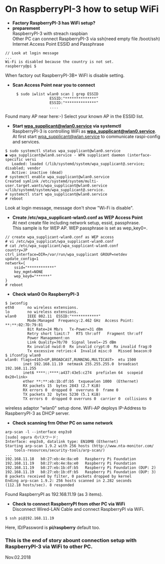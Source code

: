 # On RaspberryPI-3 how to setup WiFi

- **Factory RaspberryPI-3 has WiFi setup?**  
- **preparement**  
    RaspberryPI-3 with streach raspbian  
    Other PC can connect RaspberryPI-3 via ssh(need empty file /boot/ssh)  
    Internet Access Point ESSID and Passphrase  
```
// Look at login message
...
Wi-Fi is disabled because the country is not set.
raspberry@pi $
```
When factory out RaspberryPI-3B+ WiFI is disable setting.  

- **Scan Access Point near you to connect**  
```
     $ sudo iwlist wlan0 scan | grep ESSID
                    ESSID:"**************"
                    ESSID:"**************"
                    ....
```  
Found many AP near here:-) Select your known AP in the ESSID list.  

- **Start wpa_supplicant@wlan0.service via systemctl**  
RaspberryPI-3 is controlling WiFi as **wpa_supplicant@wlan0.service**.  
At first start wpa_supplicant@wlan.service to communicate raspi-config and services.  
```
$ sudo systemctl status wpa_supplicant@wlan0.service
● wpa_supplicant@wlan0.service - WPA supplicant daemon (interface-specific versi
   Loaded: loaded (/lib/systemd/system/wpa_supplicant@.service; disabled; vendor
   Active: inactive (dead)
# systemctl enable wpa_supplicant@wlan0.service
Created symlink /etc/systemd/system/multi-user.target.wants/wpa_supplicant@wlan0.service
→/lib/systemd/system/wpa_supplicant@.service.
# systemctl start wpa_supplicant@wlan0.service
# reboot
```
Look at login message, message don't show "Wi-Fi is disable".  

- **Create /etc/wpa_supplicant-wlan0.conf as WEP Access Point**  
At next create file including network setup, essid, passphrase.  
This sample is for WEP AP.  WEP passphrase is set as wep_key0=.
```
// create wpa_supplicant-wlan0.conf as WEP access
# vi /etc/wpa_supplicat/wpa_supplicant-wlan0.conf
# cat /etc/wpa_supplicant/wpa_supplicant-wlan0.conf 
country=JP
ctrl_interface=DIR=/var/run/wpa_supplicant GROUP=netdev
update_config=1
network={
    ssid="************"
    key_mgmt=NONE
    wep_key0="******"
}
# reboot
```
- **Check wlan0 On RaspberryPI-3**
```
$ iwconfig
eth0      no wireless extensions.
lo        no wireless extensions.
wlan0     IEEE 802.11  ESSID:"************"  
          Mode:Managed  Frequency:2.462 GHz  Access Point: **:**:02:7D:79:81  
          Bit Rate=24 Mb/s   Tx-Power=31 dBm   
          Retry short limit:7   RTS thr:off   Fragment thr:off
          Power Management:on
          Link Quality=70/70  Signal level=-25 dBm  
          Rx invalid nwid:0  Rx invalid crypt:0  Rx invalid frag:0
          Tx excessive retries:4  Invalid misc:0   Missed beacon:0
$ ifconfig wlan0
wlan0: flags=4163<UP,BROADCAST,RUNNING,MULTICAST>  mtu 1500
        inet 192.168.11.19  netmask 255.255.255.0  broadcast 192.168.11.255
        inet6 ****::****:a437:43e5:c274  prefixlen 64  scopeid 0x20<link>
        ether **:**:eb:1b:df:b5  txqueuelen 1000  (Ethernet)
        RX packets 15  bytes 2843 (2.7 KiB)
        RX errors 0  dropped 0  overruns 0  frame 0
        TX packets 32  bytes 5230 (5.1 KiB)
        TX errors 0  dropped 0 overruns 0  carrier 0  collisions 0
```
wireless adaptor "wlan0" setup done. WiFi-AP deploys IP-Address to RaspberryPI-3 as DHCP server.  

- **Check scanning frm Other PC on same network**  
```
arp-scan -l --interface enp3s0
[sudo] ogura のパスワード:
Interface: enp3s0, datalink type: EN10MB (Ethernet)
Starting arp-scan 1.9.2 with 256 hosts (http://www.nta-monitor.com/
    tools-resources/security-tools/arp-scan/)
...
192.168.11.18	b8:27:eb:4e:8a:e0	Raspberry Pi Foundation
192.168.11.19	b8:27:eb:4e:8a:e0	Raspberry Pi Foundation
192.168.11.19	b8:27:eb:1b:df:b5	Raspberry Pi Foundation (DUP: 2)
192.168.11.19	b8:27:eb:1b:df:b5	Raspberry Pi Foundation (DUP: 3)
8 packets received by filter, 0 packets dropped by kernel
Ending arp-scan 1.9.2: 256 hosts scanned in 2.282 seconds
(112.18 hosts/sec). 8 responded
```
Found RaspberryPI as 192.168.11.19 (as 3 items).  

- **Check to connect RaspberryPI from other PC via WiFi**  
Disconnect Wired-LAN Cable and connect RaspberryPI via WiFi.  
```
$ ssh pi@192.168.11.19
```
Here, ID/Password is **pi/raspberry** default too.  

### This is the end of story abount connection setup with RaspberryPI-3 via WiFi to other PC.  
Nov.02.2018  
